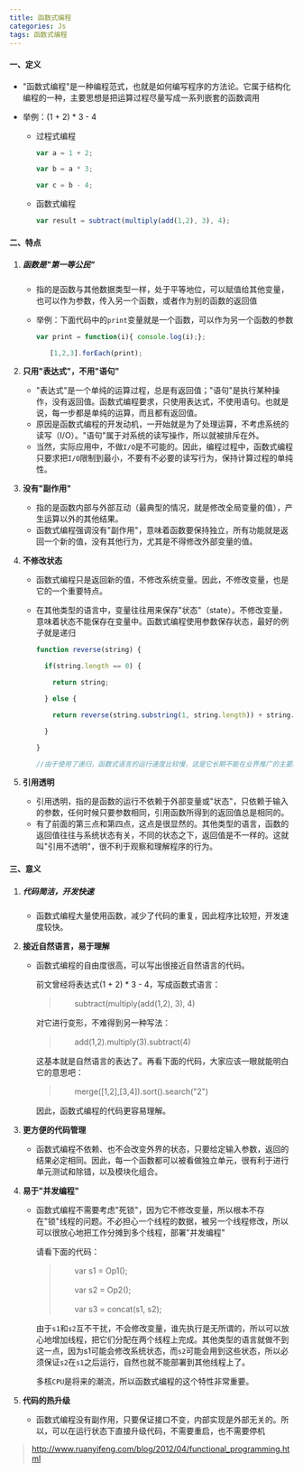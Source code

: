 ```yaml
---
title: 函数式编程
categories: Js
tags: 函数式编程
---
```


#### 一、定义

- "函数式编程"是一种编程范式，也就是如何编写程序的方法论。它属于结构化编程的一种，主要思想是把运算过程尽量写成一系列嵌套的函数调用

- 举例：(1 + 2) * 3 - 4

  - 过程式编程

    ```js
    var a = 1 + 2;
    
    var b = a * 3;
    
    var c = b - 4;
    ```

  - 函数式编程

    ```js
    var result = subtract(multiply(add(1,2), 3), 4);
    ```
<!-- more -->

#### 二、特点

1. ##### 函数是"第一等公民"

   - 指的是函数与其他数据类型一样，处于平等地位，可以赋值给其他变量，也可以作为参数，传入另一个函数，或者作为别的函数的返回值

   - 举例：下面代码中的`print`变量就是一个函数，可以作为另一个函数的参数

     ```js
     var print = function(i){ console.log(i);};
     
     　　[1,2,3].forEach(print);
     ```

2. **只用"表达式"，不用"语句"**

   - "表达式"是一个单纯的运算过程，总是有返回值；"语句"是执行某种操作，没有返回值。函数式编程要求，只使用表达式，不使用语句。也就是说，每一步都是单纯的运算，而且都有返回值。
   - 原因是函数式编程的开发动机，一开始就是为了处理运算，不考虑系统的读写（I/O）。"语句"属于对系统的读写操作，所以就被排斥在外。
   - 当然，实际应用中，不做`I/O`是不可能的。因此，编程过程中，函数式编程只要求把`I/O`限制到最小，不要有不必要的读写行为，保持计算过程的单纯性。

3. **没有"副作用"**

   - 指的是函数内部与外部互动（最典型的情况，就是修改全局变量的值），产生运算以外的其他结果。
   - 函数式编程强调没有"副作用"，意味着函数要保持独立，所有功能就是返回一个新的值，没有其他行为，尤其是不得修改外部变量的值。

4. **不修改状态**

   - 函数式编程只是返回新的值，不修改系统变量。因此，不修改变量，也是它的一个重要特点。

   - 在其他类型的语言中，变量往往用来保存"状态"（state）。不修改变量，意味着状态不能保存在变量中。函数式编程使用参数保存状态，最好的例子就是递归

     ```js
     function reverse(string) {
     
       if(string.length == 0) {
     
         return string;
     
       } else {
     
         return reverse(string.substring(1, string.length)) + string.substring(0, 1);
     
       }
     
     }
     
     //由于使用了递归，函数式语言的运行速度比较慢，这是它长期不能在业界推广的主要原因。
     ```

5. **引用透明**

   - 引用透明，指的是函数的运行不依赖于外部变量或"状态"，只依赖于输入的参数，任何时候只要参数相同，引用函数所得到的返回值总是相同的。
   - 有了前面的第三点和第四点，这点是很显然的。其他类型的语言，函数的返回值往往与系统状态有关，不同的状态之下，返回值是不一样的。这就叫"引用不透明"，很不利于观察和理解程序的行为。


#### 三、意义

1. ##### 代码简洁，开发快速

   - 函数式编程大量使用函数，减少了代码的重复，因此程序比较短，开发速度较快。

2. **接近自然语言，易于理解**

   - 函数式编程的自由度很高，可以写出很接近自然语言的代码。

     前文曾经将表达式(1 + 2) * 3 - 4，写成函数式语言：

     > 　　subtract(multiply(add(1,2), 3), 4)

     对它进行变形，不难得到另一种写法：

     > 　　add(1,2).multiply(3).subtract(4)

     这基本就是自然语言的表达了。再看下面的代码，大家应该一眼就能明白它的意思吧：

     > 　　merge([1,2],[3,4]).sort().search("2")

     因此，函数式编程的代码更容易理解。

3. **更方便的代码管理**

   - 函数式编程不依赖、也不会改变外界的状态，只要给定输入参数，返回的结果必定相同。因此，每一个函数都可以被看做独立单元，很有利于进行单元测试和除错，以及模块化组合。

4. **易于"并发编程"**

   - 函数式编程不需要考虑"死锁"，因为它不修改变量，所以根本不存在"锁"线程的问题。不必担心一个线程的数据，被另一个线程修改，所以可以很放心地把工作分摊到多个线程，部署"并发编程"

     请看下面的代码：

     > 　　var s1 = Op1();
     >
     > 　　var s2 = Op2();
     >
     > 　　var s3 = concat(s1, s2);

     由于`s1`和`s2`互不干扰，不会修改变量，谁先执行是无所谓的，所以可以放心地增加线程，把它们分配在两个线程上完成。其他类型的语言就做不到这一点，因为s1可能会修改系统状态，而`s2`可能会用到这些状态，所以必须保证`s2`在`s1`之后运行，自然也就不能部署到其他线程上了。

     多核`CPU`是将来的潮流，所以函数式编程的这个特性非常重要。

5. **代码的热升级**

   - 函数式编程没有副作用，只要保证接口不变，内部实现是外部无关的。所以，可以在运行状态下直接升级代码，不需要重启，也不需要停机

> http://www.ruanyifeng.com/blog/2012/04/functional_programming.html